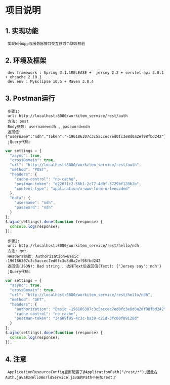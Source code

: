 # 项目说明

## 1. 实现功能
     实现WebApp与服务器接口交互获取令牌及校验

## 2. 环境及框架
     dev framework : Spring 3.1.1RELEASE +  jersey 2.2 + servlet-api 3.0.1 + ehcache 2.10.1
     dev env : MyEclipse 10.5 + Maven 3.0.4

## 3. Postman运行
     步骤1:  
     url: http://localhost:8080/workitem_service/rest/auth  
     方法: post  
     Body参数: username=ndh , password=ndn  
     返回值: {"username":"ndh","token":"-196186307c3c5accec7ed0fc3e8d0a2ef98fbd242"}  
     jQuery代码:
```JavaScript
var settings = {
  "async": true,
  "crossDomain": true,
  "url": "http://localhost:8080/workitem_service/rest/auth",
  "method": "POST",
  "headers": {
    "cache-control": "no-cache",
    "postman-token": "e22671c2-56b1-2c77-4d0f-3729bf128b2b",
    "content-type": "application/x-www-form-urlencoded"
  },
  "data": {
    "username": "ndh",
    "password": "ndh"
  }
};
$.ajax(settings).done(function (response) {
  console.log(response);
});
```  
     步骤2:  
     url: http://localhost:8080/workitem_service/rest/hello/ndh  
     方法: get  
     Headers参数: Authorization=Basic -196186307c3c5accec7ed0fc3e8d0a2ef98fbd242  
     返回值(JSON): Bad string , 选择Text后返回值(Text): {'Jersey say':'ndh'}  
     jQuery代码:
```javascript
var settings = {
  "async": true,
  "crossDomain": true,
  "url": "http://localhost:8080/workitem_service/rest/hello/ndh",
  "method": "GET",
  "headers": {
    "authorization": "Basic -196186307c3c5accec7ed0fc3e8d0a2ef98fbd242",
    "cache-control": "no-cache",
    "postman-token": "34a09f95-4c3c-ba39-c21d-3fc00f89128d"
  }
};
$.ajax(settings).done(function (response) {
  console.log(response);
});
```
## 4. 注意
     ApplicationResourceConfig里面配置了@ApplicationPath("/rest/*"),因此在Auth.java和HelloWorldService.java的Path不用加rest了
